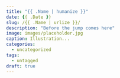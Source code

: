 ```yaml
---
title: "{{ .Name | humanize }}"
date: {{ .Date }}
slug: /{{ .Name | urlize }}/
description: "Before the jump comes here"
image: images/placeholder.jpg
caption: Illustration...
categories:
  - uncategorized
tags:
  - untagged
draft: true
---
```

